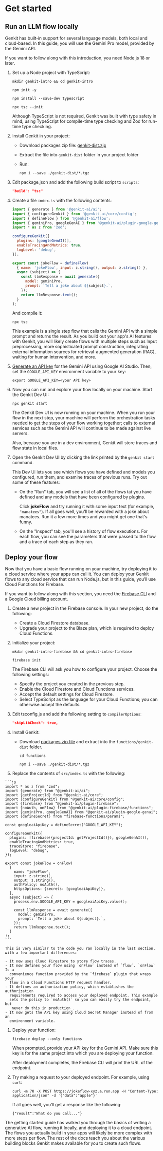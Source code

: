 # Get started

## Run an LLM flow locally

Genkit has built-in support for several language models, both local and
cloud-based. In this guide, you will use the Gemini Pro model, provided by the
Gemini API.

If you want to follow along with this introduction, you need Node.js 18 or
later.

1.  Set up a Node project with TypeScript:

    ```posix-terminal
    mkdir genkit-intro && cd genkit-intro

    npm init -y

    npm install --save-dev typescript

    npx tsc --init
    ```

    Although TypeScript is not required, Genkit was built with type safety
    in mind, using TypeScript for compile-time type checking and Zod for
    run-time type checking.

1.  Install Genkit in your project:

    - Download packages zip file:
      [genkit-dist.zip](https://bit.ly/genkit-dist)
    - Extract the file into `genkit-dist` folder in your project folder
    - Run:

      ```posix-terminal
      npm i --save ./genkit-dist/*.tgz
      ```

1.  Edit package.json and add the following build script to `scripts`:

    ```json
    "build": "tsc"
    ```

1.  Create a file `index.ts` with the following contents:

    ```js
    import { generate } from '@genkit-ai/ai';
    import { configureGenkit } from '@genkit-ai/core/config';
    import { defineFlow } from '@genkit-ai/flow';
    import { geminiPro, googleGenAI } from '@genkit-ai/plugin-google-genai';
    import * as z from 'zod';

    configureGenkit({
      plugins: [googleGenAI()],
      enableTracingAndMetrics: true,
      logLevel: 'debug',
    });

    export const jokeFlow = defineFlow(
      { name: 'jokeFlow', input: z.string(), output: z.string() },
      async (subject) => {
        const llmResponse = await generate({
          model: geminiPro,
          prompt: `Tell a joke about ${subject}.`,
        });
        return llmResponse.text();
      }
    );
    ```

    And compile it:

    ```posix-terminal
    npx tsc
    ```

    This example is a single step flow that calls the Gemini API with a
    simple prompt and returns the result. As you build out your app's AI
    features with Genkit, you will likely create flows with multiple steps such
    as Input preprocessing, more sophisticated prompt construction, integrating
    external information sources for retrieval-augmented generation (RAG),
    waiting for human intervention, and more.

1.  [Generate an API key](https://aistudio.google.com/app/apikey) for the
    Gemini API using Google AI Studio. Then, set the `GOOGLE_API_KEY`
    environment variable to your key:

    ```posix-terminal
    export GOOGLE_API_KEY=<your API key>
    ```

1.  Now you can run and explore your flow locally on your machine. Start
    the Genkit Dev UI:

    ```posix-terminal
    npx genkit start
    ```

    The Genkit Dev UI is now running on your machine. When you run your flow
    in the next step, your machine will perform the orchestration tasks needed
    to get the steps of your flow working together; calls to external services
    such as the Gemini API will continue to be made against live servers.

    Also, because you are in a dev environment, Genkit will store traces and
    flow state in local files.

1.  Open the Genkit Dev UI by clicking the link printed by the `genkit start`
    command.

    This Dev UI lets you see which flows you have defined and models you
    configured, run them, and examine traces of previous runs. Try out some of
    these features:

    - On the "Run" tab, you will see a list of all of the flows tat you have
      defined and any models that have been configured by plugins.

      Click **jokeFlow** and try running it with some input text (for example,
      `"manatees"`). If all goes well, you'll be rewarded with a joke about
      manatees. Run it a few more times and you might get one that's funny.

    - On the "Inspect" tab, you'll see a history of flow executions. For each
      flow, you can see the parameters that were passed to the flow and a
      trace of each step as they ran.

## Deploy your flow

Now that you have a basic flow running on your machine, try deploying it to a
cloud service where your apps can call it. You can deploy your Genkit flows to
any cloud service that can run Node.js, but in this guide, you'll use Cloud
Functions for Firebase.

If you want to follow along with this section, you need the [Firebase
CLI](https://firebase.google.com/docs/cli#install_the_firebase_cli) and a Google
Cloud billing account.

1.  Create a new project in the Firebase console. In your new project, do
    the following:
    - Create a Cloud Firestore database.
    - Upgrade your project to the Blaze plan, which is required to
      deploy Cloud Functions.
1.  Initialize your project:

    ```posix-terminal
    mkdir genkit-intro-firebase && cd genkit-intro-firebase

    firebase init
    ```

    The Firebase CLI will ask you how to configure your project. Choose the
    following settings:

    - Specify the project you created in the previous step.
    - Enable the Cloud Firestore and Cloud Functions services.
    - Accept the default settings for Cloud Firestore.
    - Select TypeScript as the language for your Cloud Functions; you
      can otherwise accept the defaults.

1.  Edit tsconfig.js and add the following setting to `compilerOptions`:

    ```json
    "skipLibCheck": true,
    ```

1.  Install Genkit:

    - Download
      [packages zip file](https://bit.ly/genkit-dist)
      and extract into the `functions/genkit-dist` folder.

      ```posix-terminal
      cd functions

      npm i --save ./genkit-dist/*.tgz
      ```

1.  Replace the contents of `src/index.ts` with the following:

<!-- prettier-ignore-start -->
    ```js
    import * as z from "zod";
    import {generate} from "@genkit-ai/ai";
    import {getProjectId} from "@genkit-ai/core";
    import {configureGenkit} from "@genkit-ai/core/config";
    import {firebase} from "@genkit-ai/plugin-firebase";
    import {noAuth, onFlow} from "@genkit-ai/plugin-firebase/functions";
    import {geminiPro, googleGenAI} from "@genkit-ai/plugin-google-genai";
    import {defineSecret} from "firebase-functions/params";

    const googleaiApiKey = defineSecret("GOOGLE_API_KEY");

    configureGenkit({
      plugins: [firebase({projectId: getProjectId()}), googleGenAI()],
      enableTracingAndMetrics: true,
      traceStore: "firebase",
      logLevel: "debug",
    });

    export const jokeFlow = onFlow(
      {
        name: "jokeFlow",
        input: z.string(),
        output: z.string(),
        authPolicy: noAuth(),
        httpsOptions: {secrets: [googleaiApiKey]},
      },
      async (subject) => {
        process.env.GOOGLE_API_KEY = googleaiApiKey.value();

        const llmResponse = await generate({
          model: geminiPro,
          prompt: `Tell a joke about ${subject}.`,
        });
        return llmResponse.text();
      }
    );
    ```
<!-- prettier-ignore-end -->

    This is very similar to the code you ran locally in the last section,
    with a few important differences:

    - It now uses Cloud Firestore to store flow traces.
    - It now defines your flow using `onFlow` instead of `flow`. `onFlow` Is a
      convenience function provided by the `firebase` plugin that wraps your
      flow in a Cloud Functions HTTP request handler.
    - It defines an authorization policy, which establishes the authorization
      requirements required to access your deployed endpoint. This example
      sets the policy to `noAuth()` so you can easily try the endpoint, but
      _never do this in production_.
    - It now gets the API key using Cloud Secret Manager instead of from an
      environment variable.

1.  Deploy your function:

    ```posix-terminal
    firebase deploy --only functions
    ```

    When prompted, provide your API key for the Gemini API. Make sure this
    key is for the same project into which you are deploying your function.

    After deployment completes, the Firebase CLI will print the URL of the
    endpoint.

1.  Try making a request to your deployed endpoint. For example, using `curl`:

    ```posix-terminal
    curl -m 70 -X POST https://jokeflow-xyz.a.run.app -H "Content-Type: application/json" -d '{"data":"apple"}'
    ```

    If all goes well, you'll get a response like the following:

    ```none
    {"result":"What do you call..."}
    ```

The getting started guide has walked you through the basics of writing a
generative AI flow, running it locally, and deploying it to a cloud endpoint.
The flows you actually build in your apps will likely be more complex with more
steps per flow. The rest of the docs teach you about the various building
blocks Genkit makes available for you to create such flows.
